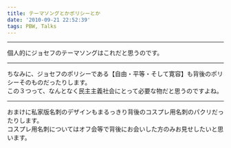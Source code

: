 ```yaml
---
title: テーマソングとかポリシーとか
date: '2010-09-21 22:52:39'
tags: PBW, Talks
---
```


****

個人的にジョセフのテーマソングはこれだと思うのです。

****

ちなみに、ジョセフのポリシーである【自由・平等・そして寛容】も背後のポリシーそのものだったりします。  
この３つって、なんとなく民主主義社会にとって必要な物だと思うのですよね。

****

おまけに私家版名刺のデザインもまるっきり背後のコスプレ用名刺のパクリだったりします。  
コスプレ用名刺についてはオフ会等で背後にお会いした方のみお見せしたいと思います。
